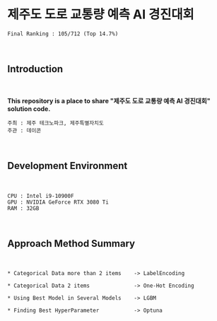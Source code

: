 # 제주도 도로 교통량 예측 AI 경진대회

```
Final Ranking : 105/712 (Top 14.7%)
```
</br>

## Introduction
</br>

__This repository is a place to share "제주도 도로 교통량 예측 AI 경진대회" solution code.__
</br>

```
주최 : 제주 테크노파크, 제주특별자치도
주관 : 데이콘
```
</br>


## Development Environment
</br>

```
CPU : Intel i9-10900F
GPU : NVIDIA GeForce RTX 3080 Ti
RAM : 32GB
```
</br>

## Approach Method Summary
</br>


```
* Categorical Data more than 2 items    -> LabelEncoding

* Categorical Data 2 items              -> One-Hot Encoding

* Using Best Model in Several Models    -> LGBM

* Finding Best HyperParameter           -> Optuna
```

</br>

## 